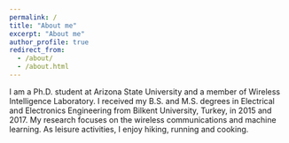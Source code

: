 ```yaml
---
permalink: /
title: "About me"
excerpt: "About me"
author_profile: true
redirect_from: 
  - /about/
  - /about.html
---
```


I am a Ph.D. student at Arizona State University and a member of Wireless Intelligence Laboratory. I received my B.S. and M.S. degrees in Electrical and Electronics Engineering from Bilkent University, Turkey, in 2015 and 2017. My research focuses on the wireless communications and machine learning. As leisure activities, I enjoy hiking, running and cooking.

